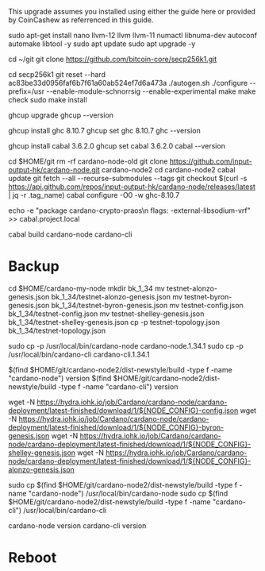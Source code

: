 This upgrade assumes you installed using either the guide here or provided by CoinCashew as referrenced in this guide.

sudo apt-get install nano llvm-12 llvm llvm-11 numactl libnuma-dev autoconf automake libtool -y
sudo apt update
sudo apt upgrade -y

cd ~/git
git clone https://github.com/bitcoin-core/secp256k1.git

cd secp256k1
git reset --hard ac83be33d0956faf6b7f61a60ab524ef7d6a473a
./autogen.sh
./configure --prefix=/usr --enable-module-schnorrsig --enable-experimental
make
make check
sudo make install

ghcup upgrade
ghcup --version

ghcup install ghc 8.10.7
ghcup set ghc 8.10.7
ghc --version

ghcup install cabal 3.6.2.0
ghcup set cabal 3.6.2.0
cabal --version

cd $HOME/git
rm -rf cardano-node-old
git clone https://github.com/input-output-hk/cardano-node.git cardano-node2
cd cardano-node2
cabal update
git fetch --all --recurse-submodules --tags
git checkout $(curl -s https://api.github.com/repos/input-output-hk/cardano-node/releases/latest | jq -r .tag_name)
cabal configure -O0 -w ghc-8.10.7

echo -e "package cardano-crypto-praos\n flags: -external-libsodium-vrf" >> cabal.project.local

cabal build cardano-node cardano-cli

# Backup
cd $HOME/cardano-my-node
mkdir bk_1_34
mv testnet-alonzo-genesis.json bk_1_34/testnet-alonzo-genesis.json
mv testnet-byron-genesis.json bk_1_34/testnet-byron-genesis.json
mv testnet-config.json bk_1_34/testnet-config.json
mv testnet-shelley-genesis.json bk_1_34/testnet-shelley-genesis.json
cp -p testnet-topology.json bk_1_34/testnet-topology.json

sudo cp -p /usr/local/bin/cardano-node cardano-node.1.34.1
sudo cp -p /usr/local/bin/cardano-cli cardano-cli.1.34.1

$(find $HOME/git/cardano-node2/dist-newstyle/build -type f -name "cardano-node") version
$(find $HOME/git/cardano-node2/dist-newstyle/build -type f -name "cardano-cli") version

wget -N https://hydra.iohk.io/job/Cardano/cardano-node/cardano-deployment/latest-finished/download/1/${NODE_CONFIG}-config.json
wget -N https://hydra.iohk.io/job/Cardano/cardano-node/cardano-deployment/latest-finished/download/1/${NODE_CONFIG}-byron-genesis.json
wget -N https://hydra.iohk.io/job/Cardano/cardano-node/cardano-deployment/latest-finished/download/1/${NODE_CONFIG}-shelley-genesis.json
wget -N https://hydra.iohk.io/job/Cardano/cardano-node/cardano-deployment/latest-finished/download/1/${NODE_CONFIG}-alonzo-genesis.json

sudo cp $(find $HOME/git/cardano-node2/dist-newstyle/build -type f -name "cardano-node") /usr/local/bin/cardano-node
sudo cp $(find $HOME/git/cardano-node2/dist-newstyle/build -type f -name "cardano-cli") /usr/local/bin/cardano-cli

cardano-node version
cardano-cli version

# Reboot
